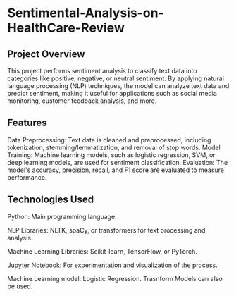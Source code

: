 # Sentimental-Analysis-on-HealthCare-Review
## Project Overview
This project performs sentiment analysis to classify text data into categories like positive, negative, or neutral sentiment. By applying natural language processing (NLP) techniques, the model can analyze text data and predict sentiment, making it useful for applications such as social media monitoring, customer feedback analysis, and more.

## Features
Data Preprocessing: Text data is cleaned and preprocessed, including tokenization, stemming/lemmatization, and removal of stop words.
Model Training: Machine learning models, such as logistic regression, SVM, or deep learning models, are used for sentiment classification.
Evaluation: The model's accuracy, precision, recall, and F1 score are evaluated to measure performance.
## Technologies Used
Python: Main programming language.

NLP Libraries: NLTK, spaCy, or transformers for text processing and analysis.

Machine Learning Libraries: Scikit-learn, TensorFlow, or PyTorch.

Jupyter Notebook: For experimentation and visualization of the process.

Machine Learning model: Logistic Regression. Trasnform Models can also be used.
